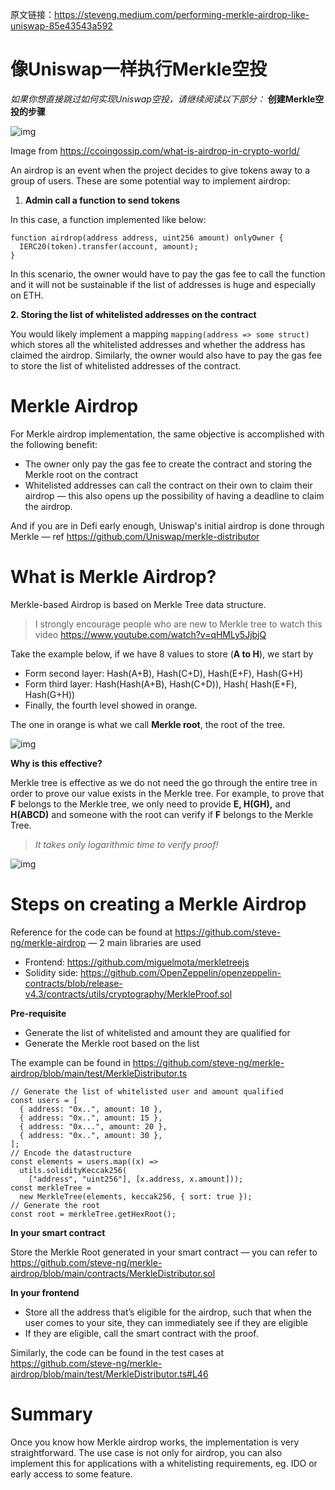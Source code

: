 原文链接：https://steveng.medium.com/performing-merkle-airdrop-like-uniswap-85e43543a592

# 像Uniswap一样执行Merkle空投
*如果你想直接跳过如何实现Uniswap空投，请继续阅读以下部分：* **创建Merkle空投的步骤**

![img](https://img.learnblockchain.cn/attachments/2022/05/kBck9IbG6285e77c2632c.jpeg)

Image from https://ccoingossip.com/what-is-airdrop-in-crypto-world/

An airdrop is an event when the project decides to give tokens away to a group of users. These are some potential way to implement airdrop:

1. **Admin call a function to send tokens**

In this case, a function implemented like below:

```
function airdrop(address address, uint256 amount) onlyOwner {
  IERC20(token).transfer(account, amount);  
}
```

In this scenario, the owner would have to pay the gas fee to call the function and it will not be sustainable if the list of addresses is huge and especially on ETH.

**2. Storing the list of whitelisted addresses on the contract**

You would likely implement a mapping `mapping(address => some struct)` which stores all the whitelisted addresses and whether the address has claimed the airdrop. Similarly, the owner would also have to pay the gas fee to store the list of whitelisted addresses of the contract.

# Merkle Airdrop

For Merkle airdrop implementation, the same objective is accomplished with the following benefit:

- The owner only pay the gas fee to create the contract and storing the Merkle root on the contract
- Whitelisted addresses can call the contract on their own to claim their airdrop — this also opens up the possibility of having a deadline to claim the airdrop.

And if you are in Defi early enough, Uniswap's initial airdrop is done through Merkle — ref https://github.com/Uniswap/merkle-distributor

# What is Merkle Airdrop?

Merkle-based Airdrop is based on Merkle Tree data structure.

> I strongly encourage people who are new to Merkle tree to watch this video https://www.youtube.com/watch?v=qHMLy5JjbjQ

Take the example below, if we have 8 values to store (**A to H**), we start by

- Form second layer: Hash(A+B), Hash(C+D), Hash(E+F), Hash(G+H)
- Form third layer: Hash(Hash(A+B), Hash(C+D)), Hash( Hash(E+F), Hash(G+H))
- Finally, the fourth level showed in orange.

The one in orange is what we call **Merkle root**, the root of the tree.

![img](https://img.learnblockchain.cn/attachments/2022/05/GEJcdQir6285e88586f38.png)

**Why is this effective?**

Merkle tree is effective as we do not need the go through the entire tree in order to prove our value exists in the Merkle tree. For example, to prove that **F** belongs to the Merkle tree, we only need to provide **E, H(GH),** and **H(ABCD)** and someone with the root can verify if **F** belongs to the Merkle Tree.

> *It takes only logarithmic time to verify proof!*

![img](https://img.learnblockchain.cn/attachments/2022/05/k5t2bk0N6285e8c3d7ee1.png)

# Steps on creating a Merkle Airdrop

Reference for the code can be found at https://github.com/steve-ng/merkle-airdrop — 2 main libraries are used

- Frontend: https://github.com/miguelmota/merkletreejs
- Solidity side: https://github.com/OpenZeppelin/openzeppelin-contracts/blob/release-v4.3/contracts/utils/cryptography/MerkleProof.sol

**Pre-requisite**

- Generate the list of whitelisted and amount they are qualified for
- Generate the Merkle root based on the list

The example can be found in https://github.com/steve-ng/merkle-airdrop/blob/main/test/MerkleDistributor.ts

```
// Generate the list of whitelisted user and amount qualified 
const users = [    
  { address: "0x..", amount: 10 },    
  { address: "0x..", amount: 15 },    
  { address: "0x...", amount: 20 },    
  { address: "0x..", amount: 30 },  
]; 
// Encode the datastructure 
const elements = users.map((x) =>     
  utils.solidityKeccak256(
    ["address", "uint256"], [x.address, x.amount]));
const merkleTree = 
  new MerkleTree(elements, keccak256, { sort: true });
// Generate the root 
const root = merkleTree.getHexRoot();
```

**In your smart contract**

Store the Merkle Root generated in your smart contract — you can refer to https://github.com/steve-ng/merkle-airdrop/blob/main/contracts/MerkleDistributor.sol

**In your frontend**

- Store all the address that’s eligible for the airdrop, such that when the user comes to your site, they can immediately see if they are eligible
- If they are eligible, call the smart contract with the proof.

Similarly, the code can be found in the test cases at https://github.com/steve-ng/merkle-airdrop/blob/main/test/MerkleDistributor.ts#L46

# Summary

Once you know how Merkle airdrop works, the implementation is very straightforward. The use case is not only for airdrop, you can also implement this for applications with a whitelisting requirements, eg. IDO or early access to some feature.



